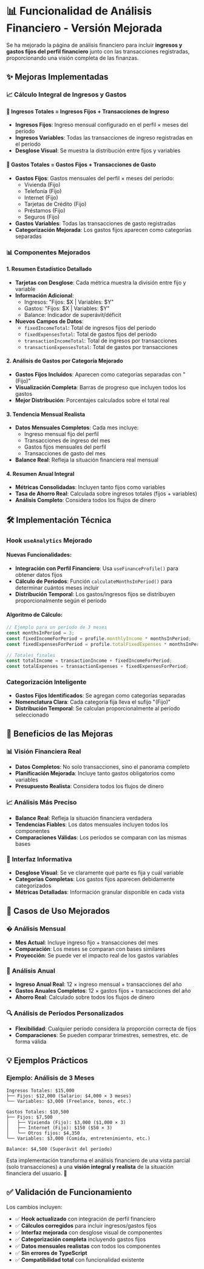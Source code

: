 # 📊 Funcionalidad de Análisis Financiero - Versión Mejorada

Se ha mejorado la página de análisis financiero para incluir **ingresos y gastos fijos del perfil financiero** junto con las transacciones registradas, proporcionando una visión completa de las finanzas.

## ✨ Mejoras Implementadas

### 📈 Cálculo Integral de Ingresos y Gastos

#### 🔄 **Ingresos Totales** = Ingresos Fijos + Transacciones de Ingreso
- **Ingresos Fijos**: Ingreso mensual configurado en el perfil × meses del período
- **Ingresos Variables**: Todas las transacciones de ingreso registradas en el período
- **Desglose Visual**: Se muestra la distribución entre fijos y variables

#### 🔄 **Gastos Totales** = Gastos Fijos + Transacciones de Gasto
- **Gastos Fijos**: Gastos mensuales del perfil × meses del período:
  - Vivienda (Fijo)
  - Telefonía (Fijo)
  - Internet (Fijo)
  - Tarjetas de Crédito (Fijo)
  - Préstamos (Fijo)
  - Seguros (Fijo)
- **Gastos Variables**: Todas las transacciones de gasto registradas
- **Categorización Mejorada**: Los gastos fijos aparecen como categorías separadas

### 📊 Componentes Mejorados

#### 1. **Resumen Estadístico Detallado**
- **Tarjetas con Desglose**: Cada métrica muestra la división entre fijo y variable
- **Información Adicional**: 
  - Ingresos: "Fijos: $X | Variables: $Y"
  - Gastos: "Fijos: $X | Variables: $Y"
  - Balance: Indicador de superávit/déficit
- **Nuevos Campos de Datos**:
  - `fixedIncomeTotal`: Total de ingresos fijos del período
  - `fixedExpensesTotal`: Total de gastos fijos del período
  - `transactionIncomeTotal`: Total de ingresos por transacciones
  - `transactionExpensesTotal`: Total de gastos por transacciones

#### 2. **Análisis de Gastos por Categoría Mejorado**
- **Gastos Fijos Incluidos**: Aparecen como categorías separadas con "(Fijo)"
- **Visualización Completa**: Barras de progreso que incluyen todos los gastos
- **Mejor Distribución**: Porcentajes calculados sobre el total real

#### 3. **Tendencia Mensual Realista**
- **Datos Mensuales Completos**: Cada mes incluye:
  - Ingreso mensual fijo del perfil
  - Transacciones de ingreso del mes
  - Gastos fijos mensuales del perfil
  - Transacciones de gasto del mes
- **Balance Real**: Refleja la situación financiera real mensual

#### 4. **Resumen Anual Integral**
- **Métricas Consolidadas**: Incluyen tanto fijos como variables
- **Tasa de Ahorro Real**: Calculada sobre ingresos totales (fijos + variables)
- **Análisis Completo**: Considera todos los flujos de dinero

## 🛠️ Implementación Técnica

### Hook `useAnalytics` Mejorado

#### Nuevas Funcionalidades:
- **Integración con Perfil Financiero**: Usa `useFinanceProfile()` para obtener datos fijos
- **Cálculo de Períodos**: Función `calculateMonthsInPeriod()` para determinar cuántos meses incluir
- **Distribución Temporal**: Los gastos/ingresos fijos se distribuyen proporcionalmente según el período

#### Algoritmo de Cálculo:
```typescript
// Ejemplo para un período de 3 meses
const monthsInPeriod = 3;
const fixedIncomeForPeriod = profile.monthlyIncome * monthsInPeriod;
const fixedExpensesForPeriod = profile.totalFixedExpenses * monthsInPeriod;

// Totales finales
const totalIncome = transactionIncome + fixedIncomeForPeriod;
const totalExpenses = transactionExpenses + fixedExpensesForPeriod;
```

### Categorización Inteligente
- **Gastos Fijos Identificados**: Se agregan como categorías separadas
- **Nomenclatura Clara**: Cada categoría fija lleva el sufijo "(Fijo)"
- **Distribución Temporal**: Se calculan proporcionalmente al período seleccionado

## 🎯 Beneficios de las Mejoras

### 📊 **Visión Financiera Real**
- **Datos Completos**: No solo transacciones, sino el panorama completo
- **Planificación Mejorada**: Incluye tanto gastos obligatorios como variables
- **Presupuesto Realista**: Considera todos los flujos de dinero

### 📈 **Análisis Más Preciso**
- **Balance Real**: Refleja la situación financiera verdadera
- **Tendencias Fiables**: Los datos mensuales incluyen todos los componentes
- **Comparaciones Válidas**: Los períodos se comparan con las mismas bases

### 🎨 **Interfaz Informativa**
- **Desglose Visual**: Se ve claramente qué parte es fija y cuál variable
- **Categorías Completas**: Los gastos fijos aparecen debidamente categorizados
- **Métricas Detalladas**: Información granular disponible en cada vista

## 🚀 Casos de Uso Mejorados

### � **Análisis Mensual**
- **Mes Actual**: Incluye ingreso fijo + transacciones del mes
- **Comparación**: Los meses se comparan con bases similares
- **Proyección**: Se puede ver el impacto real de los gastos variables

### 📆 **Análisis Anual**
- **Ingreso Anual Real**: 12 × ingreso mensual + transacciones del año
- **Gastos Anuales Completos**: 12 × gastos fijos + transacciones del año
- **Ahorro Real**: Calculado sobre todos los flujos de dinero

### 🔍 **Análisis de Períodos Personalizados**
- **Flexibilidad**: Cualquier período considera la proporción correcta de fijos
- **Comparaciones**: Se pueden comparar trimestres, semestres, etc. de forma válida

## 💡 Ejemplos Prácticos

### Ejemplo: Análisis de 3 Meses
```
Ingresos Totales: $15,000
├── Fijos: $12,000 (Salario: $4,000 × 3 meses)
└── Variables: $3,000 (Freelance, bonos, etc.)

Gastos Totales: $10,500
├── Fijos: $7,500 
│   ├── Vivienda (Fijo): $3,000 ($1,000 × 3)
│   ├── Internet (Fijo): $150 ($50 × 3)
│   └── Otros fijos: $4,350
└── Variables: $3,000 (Comida, entretenimiento, etc.)

Balance: $4,500 (Superávit del período)
```

Esta implementación transforma el análisis financiero de una vista parcial (solo transacciones) a una **visión integral y realista** de la situación financiera del usuario. 🎯

## ✅ Validación de Funcionamiento

Los cambios incluyen:
- ✅ **Hook actualizado** con integración de perfil financiero
- ✅ **Cálculos corregidos** para incluir ingresos/gastos fijos
- ✅ **Interfaz mejorada** con desglose visual de componentes
- ✅ **Categorización completa** incluyendo gastos fijos
- ✅ **Datos mensuales realistas** con todos los componentes
- ✅ **Sin errores de TypeScript**
- ✅ **Compatibilidad total** con funcionalidad existente
